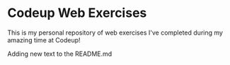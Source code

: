 # Codeup Web Exercises

This is my personal repository of web exercises I've completed during my amazing time at Codeup!

Adding new text to the README.md